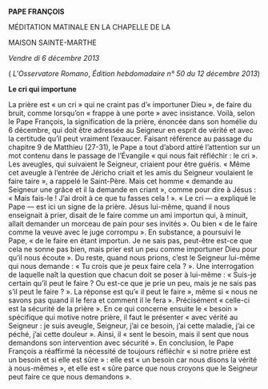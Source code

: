 **PAPE FRANÇOIS**

MÉDITATION MATINALE EN LA CHAPELLE DE LA

MAISON SAINTE-MARTHE

*Vendre* *di 6 décembre 2013*

( *L'Osservatore Romano*, *Édition hebdomadaire n° 50 du 12 décembre 2013*)

**Le cri qui importune**

La prière est « un cri » qui ne craint pas d’« importuner Dieu », de faire du bruit, comme lorsqu’on « frappe à une porte » avec insistance. Voilà, selon le Pape François, la signification de la prière, énoncée dans son homélie du 6 décembre, qui doit être adressée au Seigneur en esprit de vérité et avec la certitude qu’il peut vraiment l’exaucer. Faisant référence au passage du chapitre 9 de Matthieu (27-31), le Pape a tout d’abord attiré l’attention sur un mot contenu dans le passage de l’Évangile « qui nous fait réfléchir : le cri ». Les aveugles, qui suivaient le Seigneur, criaient pour être guéris. « Même cet aveugle à l’entrée de Jéricho criait et les amis du Seigneur voulaient le faire taire », a rappelé le Saint-Père. Mais cet homme « demande au Seigneur une grâce et il la demande en criant », comme pour dire à Jésus : « Mais fais-le ! J’ai droit à ce que tu fasses cela ! ». « Le cri — a expliqué le Pape — est ici un signe de la prière. Jésus lui-même, quand il nous enseignait à prier, disait de le faire comme un ami importun qui, à minuit, allait demander un morceau de pain pour ses invités ». Ou bien « de le faire comme la veuve avec le juge corrompu ». En substance, a poursuivi le Pape, « de le faire en étant importun. Je ne sais pas, peut-être est-ce que cela ne sonne pas bien, mais prier est un peu comme importuner Dieu pour qu’il nous écoute ». Du reste, quand nous prions, c’est le Seigneur lui-même qui nous demande : « Tu crois que je peux faire cela ? ». Une interrogation de laquelle naît la question que chacun doit se poser à lui-même : « Suis-je certain qu’il peut le faire ? Ou est-ce que je prie un peu, mais je ne sais pas s’il peut le faire ? ». La réponse est qu’« il peut le faire », même si « nous ne savons pas quand il le fera et comment il le fera ». Précisément « celle-ci est la sécurité de la prière ». En ce qui concerne ensuite le « besoin » spécifique qui motive notre prière, il faut le présenter « avec vérité au Seigneur : je suis aveugle, Seigneur, j’ai ce besoin, j’ai cette maladie, j’ai ce péché, j’ai cette douleur ». Ainsi, il « sent le besoin, mais il sent que nous demandons son intervention avec sécurité ». En conclusion, le Pape François a réaffirmé la nécessité de toujours réfléchir « si notre prière est un besoin et si elle est sûre » : elle est « un besoin car nous disons la vérité à nous-mêmes », et elle est « sûre parce que nous croyons que le Seigneur peut faire ce que nous demandons ».